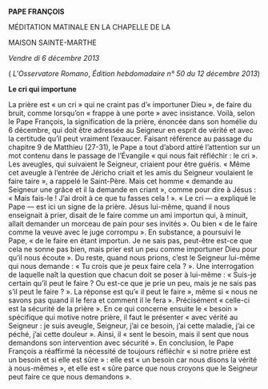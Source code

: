 **PAPE FRANÇOIS**

MÉDITATION MATINALE EN LA CHAPELLE DE LA

MAISON SAINTE-MARTHE

*Vendre* *di 6 décembre 2013*

( *L'Osservatore Romano*, *Édition hebdomadaire n° 50 du 12 décembre 2013*)

**Le cri qui importune**

La prière est « un cri » qui ne craint pas d’« importuner Dieu », de faire du bruit, comme lorsqu’on « frappe à une porte » avec insistance. Voilà, selon le Pape François, la signification de la prière, énoncée dans son homélie du 6 décembre, qui doit être adressée au Seigneur en esprit de vérité et avec la certitude qu’il peut vraiment l’exaucer. Faisant référence au passage du chapitre 9 de Matthieu (27-31), le Pape a tout d’abord attiré l’attention sur un mot contenu dans le passage de l’Évangile « qui nous fait réfléchir : le cri ». Les aveugles, qui suivaient le Seigneur, criaient pour être guéris. « Même cet aveugle à l’entrée de Jéricho criait et les amis du Seigneur voulaient le faire taire », a rappelé le Saint-Père. Mais cet homme « demande au Seigneur une grâce et il la demande en criant », comme pour dire à Jésus : « Mais fais-le ! J’ai droit à ce que tu fasses cela ! ». « Le cri — a expliqué le Pape — est ici un signe de la prière. Jésus lui-même, quand il nous enseignait à prier, disait de le faire comme un ami importun qui, à minuit, allait demander un morceau de pain pour ses invités ». Ou bien « de le faire comme la veuve avec le juge corrompu ». En substance, a poursuivi le Pape, « de le faire en étant importun. Je ne sais pas, peut-être est-ce que cela ne sonne pas bien, mais prier est un peu comme importuner Dieu pour qu’il nous écoute ». Du reste, quand nous prions, c’est le Seigneur lui-même qui nous demande : « Tu crois que je peux faire cela ? ». Une interrogation de laquelle naît la question que chacun doit se poser à lui-même : « Suis-je certain qu’il peut le faire ? Ou est-ce que je prie un peu, mais je ne sais pas s’il peut le faire ? ». La réponse est qu’« il peut le faire », même si « nous ne savons pas quand il le fera et comment il le fera ». Précisément « celle-ci est la sécurité de la prière ». En ce qui concerne ensuite le « besoin » spécifique qui motive notre prière, il faut le présenter « avec vérité au Seigneur : je suis aveugle, Seigneur, j’ai ce besoin, j’ai cette maladie, j’ai ce péché, j’ai cette douleur ». Ainsi, il « sent le besoin, mais il sent que nous demandons son intervention avec sécurité ». En conclusion, le Pape François a réaffirmé la nécessité de toujours réfléchir « si notre prière est un besoin et si elle est sûre » : elle est « un besoin car nous disons la vérité à nous-mêmes », et elle est « sûre parce que nous croyons que le Seigneur peut faire ce que nous demandons ».